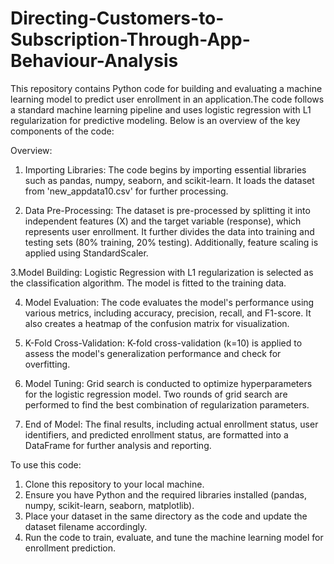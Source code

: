 # Directing-Customers-to-Subscription-Through-App-Behaviour-Analysis


This repository contains Python code for building and evaluating a machine learning 
model to predict user enrollment in an application.The code follows a standard machine learning
pipeline and uses logistic regression with L1 regularization for predictive modeling. 
Below is an overview of the key components of the code:


Overview:


1. Importing Libraries: The code begins by importing essential libraries such as pandas, numpy, seaborn, and scikit-learn. It loads the dataset from 'new_appdata10.csv' for further processing.

2. Data Pre-Processing: The dataset is pre-processed by splitting it into independent features (X) and the target variable (response), which represents user enrollment.
   It further divides the data into training and testing sets (80% training, 20% testing). Additionally, feature scaling is applied using StandardScaler.

3.Model Building: Logistic Regression with L1 regularization is selected as the classification algorithm. The model is fitted to the training data.

4. Model Evaluation: The code evaluates the model's performance using various metrics, including accuracy, precision, recall, and F1-score. It also creates a heatmap of the confusion matrix for visualization.

5. K-Fold Cross-Validation: K-fold cross-validation (k=10) is applied to assess the model's generalization performance and check for overfitting.

6. Model Tuning: Grid search is conducted to optimize hyperparameters for the logistic regression model. Two rounds of grid search are performed to find the best combination of regularization parameters.

7. End of Model: The final results, including actual enrollment status, user identifiers, and predicted enrollment status, are formatted into a DataFrame for further analysis and reporting.


To use this code:


1. Clone this repository to your local machine.
2. Ensure you have Python and the required libraries installed (pandas, numpy, scikit-learn, seaborn, matplotlib).
3. Place your dataset in the same directory as the code and update the dataset filename accordingly.
4. Run the code to train, evaluate, and tune the machine learning model for enrollment prediction.

